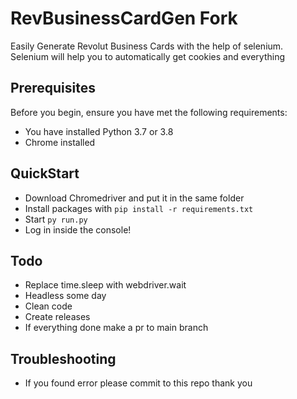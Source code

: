 # RevBusinessCardGen Fork
Easily Generate Revolut Business Cards with the help of selenium.  
Selenium will help you to automatically get cookies and everything

## Prerequisites

Before you begin, ensure you have met the following requirements:
- You have installed Python 3.7 or 3.8 
- Chrome installed

## QuickStart
  
  - Download Chromedriver and put it in the same folder
  - Install packages with `pip install -r requirements.txt`
  - Start `py run.py`
  - Log in inside the console!
  
 ## Todo
 
- Replace time.sleep with webdriver.wait
- Headless some day
- Clean code
- Create releases
- If everything done make a pr to main branch

## Troubleshooting

- If you found error please commit to this repo thank you




 
